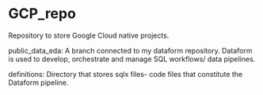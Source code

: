 # GCP_repo
Repository to store Google Cloud native projects.

public_data_eda: A branch connected to my dataform repository. Dataform is used to develop, orchestrate and manage SQL workflows/ data pipelines.

definitions: Directory that stores sqlx files- code files that constitute the Dataform pipeline.
